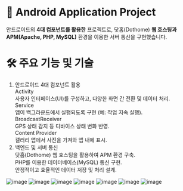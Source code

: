 # 📱 Android Application Project
안드로이드의 **4대 컴포넌트를 활용한** 프로젝트로, 닷홈(Dothome) **웹 호스팅과 APM(Apache, PHP, MySQL)** 환경을 이용한 서버 통신을 구현했습니다.

# 🛠 주요 기능 및 기술
1. 안드로이드 4대 컴포넌트 활용<br>
Activity<br>
사용자 인터페이스(UI)를 구성하고, 다양한 화면 간 전환 및 데이터 처리.<br>
Service<br>
앱이 백그라운드에서 실행되도록 구현 (예: 작업 지속 실행).<br>
BroadcastReceiver<br>
GPS 상태 감지 등 디바이스 상태 변화 반영.<br>
Content Provider<br>
갤러리 앱에서 사진을 가져와 앱 내에 표시.<br>
2. 백엔드 및 서버 통신<br>
닷홈(Dothome) 웹 호스팅을 활용하여 APM 환경 구축.<br>
PHP를 이용한 데이터베이스(MySQL) 통신 구현.<br>
안정적이고 효율적인 데이터 저장 및 처리 설계.<br>

![image](https://github.com/user-attachments/assets/ede6f48d-bf0d-45a6-9704-c9c12c0759cc)
![image](https://github.com/user-attachments/assets/fae40189-49ed-4e8e-8467-baf856988da6)
![image](https://github.com/user-attachments/assets/201525d5-0067-412d-8fdf-576b6b3fe014)
![image](https://github.com/user-attachments/assets/f2ccadc9-2601-4344-8c2a-15ba1950bc1d)
![image](https://github.com/user-attachments/assets/6693ea98-dea7-43d7-97bc-f23c721d3b47)
![image](https://github.com/user-attachments/assets/1c2be17d-71d3-4808-a9bc-c916a228e7c1)
![image](https://github.com/user-attachments/assets/dd951835-ad60-4b13-b355-ffcbdfd0f5a2)
